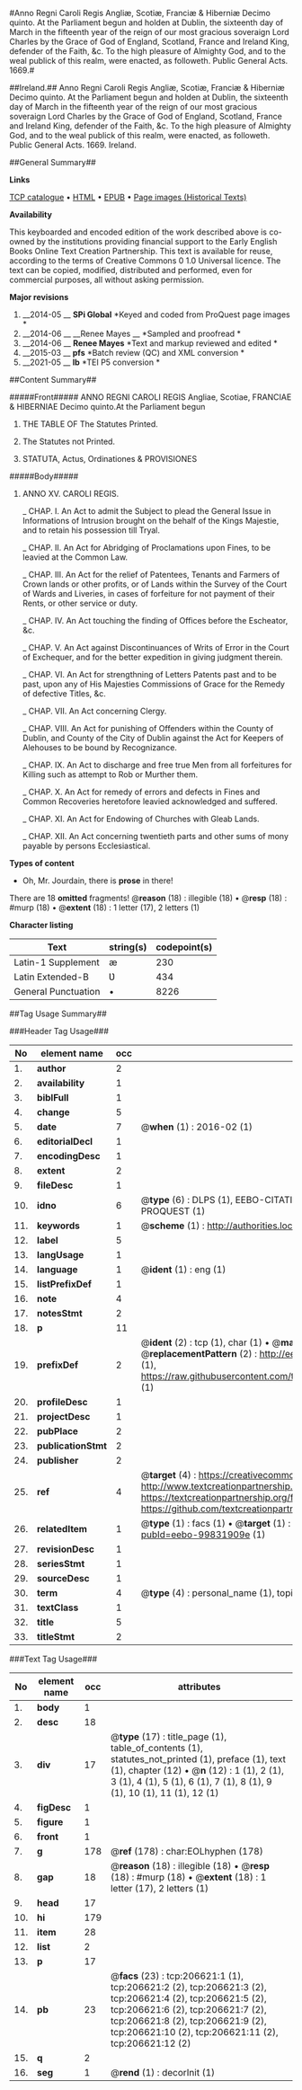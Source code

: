 #Anno Regni Caroli Regis Angliæ, Scotiæ, Franciæ & Hiberniæ Decimo quinto. At the Parliament begun and holden at Dublin, the sixteenth day of March in the fifteenth year of the reign of our most gracious soveraign Lord Charles by the Grace of God of England, Scotland, France and Ireland King, defender of the Faith, &c. To the high pleasure of Almighty God, and to the weal publick of this realm, were enacted, as followeth. Public General Acts. 1669.#

##Ireland.##
Anno Regni Caroli Regis Angliæ, Scotiæ, Franciæ & Hiberniæ Decimo quinto. At the Parliament begun and holden at Dublin, the sixteenth day of March in the fifteenth year of the reign of our most gracious soveraign Lord Charles by the Grace of God of England, Scotland, France and Ireland King, defender of the Faith, &c. To the high pleasure of Almighty God, and to the weal publick of this realm, were enacted, as followeth.
Public General Acts. 1669.
Ireland.

##General Summary##

**Links**

[TCP catalogue](http://www.ota.ox.ac.uk/tcp/)  • 
[HTML](http://tei.it.ox.ac.uk/tcp/Texts-HTML/free/B24/B24665.html)  • 
[EPUB](http://tei.it.ox.ac.uk/tcp/Texts-EPUB/free/B24/B24665.epub) • 
[Page images (Historical Texts)](https://historicaltexts.jisc.ac.uk/eebo-99831909e)

**Availability**

This keyboarded and encoded edition of the work described above is co-owned by the
    institutions providing financial support to the Early English Books Online Text Creation
    Partnership. This text is available for reuse, according to the terms of  Creative Commons 0 1.0 Universal
    licence. The text can be copied, modified, distributed and performed, even for commercial
    purposes, all without asking permission.

**Major revisions**

1. __2014-05 __ __SPi Global__ *Keyed and coded from ProQuest page images *
1. __2014-06 __ __Renee Mayes __ *Sampled and proofread *
1. __2014-06 __ __Renee Mayes__ *Text and markup reviewed and edited *
1. __2015-03 __ __pfs__ *Batch review (QC) and XML conversion *
1. __2021-05 __ __lb__ *TEI P5 conversion *

##Content Summary##

#####Front#####
ANNO REGNI CAROLI REGIS Angliae, Scotiae, FRANCIAE & HIBERNIAE Decimo quinto.At the Parliament begun
1. THE TABLE OF The Statutes Printed.

1. The Statutes not Printed.

1. STATUTA, Actus, Ordinationes & PROVISIONES

#####Body#####

1. ANNO XV. CAROLI REGIS.

    _ CHAP. I. An Act to admit the Subject to plead the General Issue in Informations of Intrusion brought on the behalf of the Kings Majestie, and to retain his possession till Tryal.

    _ CHAP. II. An Act for Abridging of Proclamations upon Fines, to be leavied at the Common Law.

    _ CHAP. III. An Act for the relief of Patentees, Tenants and Farmers of Crown lands or other profits, or of Lands within the Survey of the Court of Wards and Liveries, in cases of forfeiture for not payment of their Rents, or other service or duty.

    _ CHAP. IV. An Act touching the finding of Offices before the Escheator, &c.

    _ CHAP. V. An Act against Discontinuances of Writs of Error in the Court of Exchequer, and for the better expedition in giving judgment therein.

    _ CHAP. VI. An Act for strengthning of Letters Patents past and to be past, upon any of His Majesties Commissions of Grace for the Remedy of defective Titles, &c.

    _ CHAP. VII. An Act concerning Clergy.

    _ CHAP. VIII. An Act for punishing of Offenders within the County of Dublin, and County of the City of Dublin against the Act for Keepers of Alehouses to be bound by Recognizance.

    _ CHAP. IX. An Act to discharge and free true Men from all forfeitures for Killing such as attempt to Rob or Murther them.

    _ CHAP. X. An Act for remedy of errors and defects in Fines and Common Recoveries heretofore leavied acknowledged and suffered.

    _ CHAP. XI. An Act for Endowing of Churches with Gleab Lands.

    _ CHAP. XII. An Act concerning twentieth parts and other sums of mony payable by persons Ecclesiastical.

**Types of content**

  * Oh, Mr. Jourdain, there is **prose** in there!

There are 18 **omitted** fragments! 
 @__reason__ (18) : illegible (18)  •  @__resp__ (18) : #murp (18)  •  @__extent__ (18) : 1 letter (17), 2 letters (1)

**Character listing**


|Text|string(s)|codepoint(s)|
|---|---|---|
|Latin-1 Supplement|æ|230|
|Latin Extended-B|Ʋ|434|
|General Punctuation|•|8226|

##Tag Usage Summary##

###Header Tag Usage###

|No|element name|occ|attributes|
|---|---|---|---|
|1.|__author__|2||
|2.|__availability__|1||
|3.|__biblFull__|1||
|4.|__change__|5||
|5.|__date__|7| @__when__ (1) : 2016-02 (1)|
|6.|__editorialDecl__|1||
|7.|__encodingDesc__|1||
|8.|__extent__|2||
|9.|__fileDesc__|1||
|10.|__idno__|6| @__type__ (6) : DLPS (1), EEBO-CITATION (1), VID (1), EEBO-PROQUEST (1), STC (1), PROQUEST (1)|
|11.|__keywords__|1| @__scheme__ (1) : http://authorities.loc.gov/ (1)|
|12.|__label__|5||
|13.|__langUsage__|1||
|14.|__language__|1| @__ident__ (1) : eng (1)|
|15.|__listPrefixDef__|1||
|16.|__note__|4||
|17.|__notesStmt__|2||
|18.|__p__|11||
|19.|__prefixDef__|2| @__ident__ (2) : tcp (1), char (1)  •  @__matchPattern__ (2) : ([0-9\-]+):([0-9IVX]+) (1), (.+) (1)  •  @__replacementPattern__ (2) : http://eebo.chadwyck.com/downloadtiff?vid=$1&page=$2 (1), https://raw.githubusercontent.com/textcreationpartnership/Texts/master/tcpchars.xml#$1 (1)|
|20.|__profileDesc__|1||
|21.|__projectDesc__|1||
|22.|__pubPlace__|2||
|23.|__publicationStmt__|2||
|24.|__publisher__|2||
|25.|__ref__|4| @__target__ (4) : https://creativecommons.org/publicdomain/zero/1.0/ (1), http://www.textcreationpartnership.org/docs/. (1), https://textcreationpartnership.org/faq/#faq05 (1), https://github.com/textcreationpartnership (1)|
|26.|__relatedItem__|1| @__type__ (1) : facs (1)  •  @__target__ (1) : https://data.historicaltexts.jisc.ac.uk/view?pubId=eebo-99831909e (1)|
|27.|__revisionDesc__|1||
|28.|__seriesStmt__|1||
|29.|__sourceDesc__|1||
|30.|__term__|4| @__type__ (4) : personal_name (1), topical_term (1), geographic_name (2)|
|31.|__textClass__|1||
|32.|__title__|5||
|33.|__titleStmt__|2||


###Text Tag Usage###

|No|element name|occ|attributes|
|---|---|---|---|
|1.|__body__|1||
|2.|__desc__|18||
|3.|__div__|17| @__type__ (17) : title_page (1), table_of_contents (1), statutes_not_printed (1), preface (1), text (1), chapter (12)  •  @__n__ (12) : 1 (1), 2 (1), 3 (1), 4 (1), 5 (1), 6 (1), 7 (1), 8 (1), 9 (1), 10 (1), 11 (1), 12 (1)|
|4.|__figDesc__|1||
|5.|__figure__|1||
|6.|__front__|1||
|7.|__g__|178| @__ref__ (178) : char:EOLhyphen (178)|
|8.|__gap__|18| @__reason__ (18) : illegible (18)  •  @__resp__ (18) : #murp (18)  •  @__extent__ (18) : 1 letter (17), 2 letters (1)|
|9.|__head__|17||
|10.|__hi__|179||
|11.|__item__|28||
|12.|__list__|2||
|13.|__p__|17||
|14.|__pb__|23| @__facs__ (23) : tcp:206621:1 (1), tcp:206621:2 (2), tcp:206621:3 (2), tcp:206621:4 (2), tcp:206621:5 (2), tcp:206621:6 (2), tcp:206621:7 (2), tcp:206621:8 (2), tcp:206621:9 (2), tcp:206621:10 (2), tcp:206621:11 (2), tcp:206621:12 (2)|
|15.|__q__|2||
|16.|__seg__|1| @__rend__ (1) : decorInit (1)|
